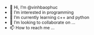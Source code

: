 - 👋 Hi, I’m @vinhbaophuc
- 👀 I’m interested in programming
- 🌱 I’m currently learning c++ and python
- 💞️ I’m looking to collaborate on ...
- 📫 How to reach me ...

<!---
vinhbaophuc/vinhbaophuc is a ✨ special ✨ repository because its `README.md` (this file) appears on your GitHub profile.
You can click the Preview link to take a look at your changes.
--->
